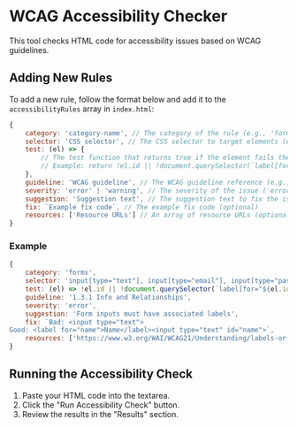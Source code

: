 # WCAG Accessibility Checker

This tool checks HTML code for accessibility issues based on WCAG guidelines.

## Adding New Rules

To add a new rule, follow the format below and add it to the `accessibilityRules` array in `index.html`:

```javascript
{
    category: 'category-name', // The category of the rule (e.g., 'forms', 'headings')
    selector: 'CSS selector', // The CSS selector to target elements (e.g., 'input[type="text"]')
    test: (el) => {
        // The test function that returns true if the element fails the rule
        // Example: return !el.id || !document.querySelector(`label[for="${el.id}"]`);
    },
    guideline: 'WCAG guideline', // The WCAG guideline reference (e.g., '1.3.1 Info and Relationships')
    severity: 'error' | 'warning', // The severity of the issue ('error' or 'warning')
    suggestion: 'Suggestion text', // The suggestion text to fix the issue
    fix: `Example fix code`, // The example fix code (optional)
    resources: ['Resource URLs'] // An array of resource URLs (optional)
}
```

### Example

```javascript
{
    category: 'forms',
    selector: 'input[type="text"], input[type="email"], input[type="password"]',
    test: (el) => !el.id || !document.querySelector(`label[for="${el.id}"]`),
    guideline: '1.3.1 Info and Relationships',
    severity: 'error',
    suggestion: 'Form inputs must have associated labels',
    fix: `Bad: <input type="text">
Good: <label for="name">Name</label><input type="text" id="name">`,
    resources: ['https://www.w3.org/WAI/WCAG21/Understanding/labels-or-instructions.html']
}
```

## Running the Accessibility Check

1. Paste your HTML code into the textarea.
2. Click the "Run Accessibility Check" button.
3. Review the results in the "Results" section.
